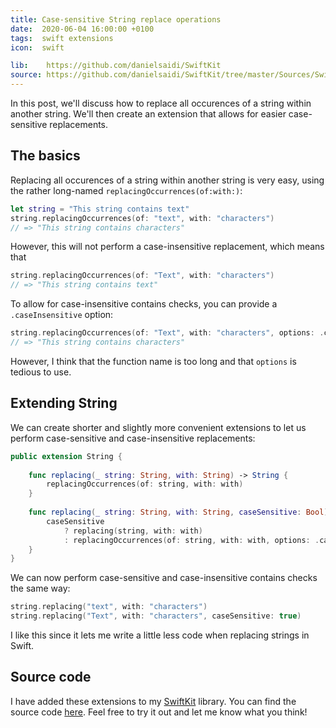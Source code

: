 ```yaml
---
title: Case-sensitive String replace operations
date:  2020-06-04 16:00:00 +0100
tags:  swift extensions
icon:  swift

lib:    https://github.com/danielsaidi/SwiftKit
source: https://github.com/danielsaidi/SwiftKit/tree/master/Sources/SwiftKit/Extensions/String
---
```


In this post, we'll discuss how to replace all occurences of a string within another string. We'll then create an extension that allows for easier case-sensitive replacements.


## The basics

Replacing all occurences of a string within another string is very easy, using the rather long-named `replacingOccurrences(of:with:)`:

```swift
let string = "This string contains text"
string.replacingOccurrences(of: "text", with: "characters")
// => "This string contains characters"
```

However, this will not perform a case-insensitive replacement, which means that

```swift
string.replacingOccurrences(of: "Text", with: "characters")
// => "This string contains text"
```

To allow for case-insensitive contains checks, you can provide a `.caseInsensitive` option:

```swift
string.replacingOccurrences(of: "Text", with: "characters", options: .caseInsensitive)
// => "This string contains characters"
```

However, I think that the function name is too long and that `options` is tedious to use.


## Extending String

We can create shorter and slightly more convenient extensions to let us perform case-sensitive and case-insensitive replacements:

```swift
public extension String {
    
    func replacing(_ string: String, with: String) -> String {
        replacingOccurrences(of: string, with: with)
    }
    
    func replacing(_ string: String, with: String, caseSensitive: Bool) -> String {
        caseSensitive
            ? replacing(string, with: with)
            : replacingOccurrences(of: string, with: with, options: .caseInsensitive)
    }
}
```

We can now perform case-sensitive and case-insensitive contains checks the same way:

```swift
string.replacing("text", with: "characters")
string.replacing("Text", with: "characters", caseSensitive: true)
```

I like this since it lets me write a little less code when replacing strings in Swift.


## Source code

I have added these extensions to my [SwiftKit]({{page.lib}}) library. You can find the source code [here]({{page.source}}). Feel free to try it out and let me know what you think!